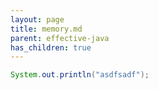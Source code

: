 ```yaml
---
layout: page
title: memory.md
parent: effective-java
has_children: true
---
```


```java
System.out.println("asdfsadf");
```